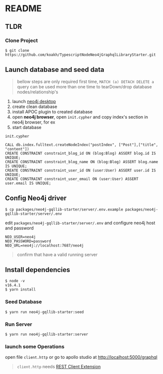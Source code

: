 # README

## TLDR

### Clone Project

```shell
$ git clone https://github.com/koakh/TypescriptNodeNeo4jGraphqlLibraryStarter.git
```

## Launch database and seed data

> bellow steps are only required first time, `MATCH (a) DETACH DELETE a` query can be used more than one time to tearDown/drop database nodes/relationship's

1. launch [neo4j desktop](https://neo4j.com/download-neo4j-now)
2. create clean database
3. install APOC plugin to created database
4. open **neo4j browser**, open `init.cypher` and copy index's section in neo4j browser, for ex
5. start database

`init.cypher`

```cypher
CALL db.index.fulltext.createNodeIndex("postIndex", ["Post"],["title", "content"])
CREATE CONSTRAINT constraint_blog_id ON (blog:Blog) ASSERT blog.id IS UNIQUE;
CREATE CONSTRAINT constraint_blog_name ON (blog:Blog) ASSERT blog.name IS UNIQUE;
CREATE CONSTRAINT constraint_user_id ON (user:User) ASSERT user.id IS UNIQUE;
CREATE CONSTRAINT constraint_user_email ON (user:User) ASSERT user.email IS UNIQUE;
```

## Config Neo4j driver

```shell
$ cp packages/neo4j-gqllib-starter/server/.env.example packages/neo4j-gqllib-starter/server/.env
```

edit `packages/neo4j-gqllib-starter/server/.env` and configure neo4j host and password

```shell
NEO_USER=neo4j
NEO_PASSWORD=password
NEO_URL=neo4j://localhost:7687/neo4j
```

> confirm that have a valid running server

## Install dependencies

```shell
$ node -v
v16.4.1
$ yarn install
```

### Seed Database

```shell
$ yarn run neo4j-gqllib-starter:seed
```

### Run Server

```shell
$ yarn run neo4j-gqllib-starter:server
```

### launch some Operations

open file `client.http` or go to apollo studio at <http://localhost:5000/graphql>

> `client.http` needs [REST Client Extension](https://marketplace.visualstudio.com/items?itemName=humao.rest-client)
